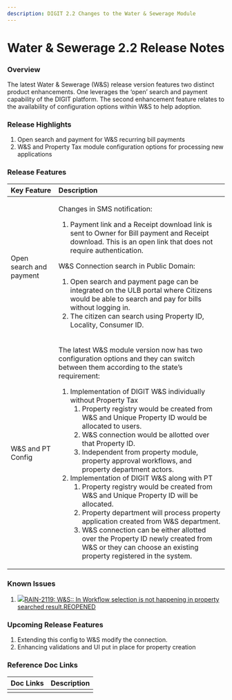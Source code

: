 ```yaml
---
description: DIGIT 2.2 Changes to the Water & Sewerage Module
---
```


# Water & Sewerage 2.2 Release Notes

### Overview <a id="Overview"></a>

The latest Water & Sewerage \(W&S\) release version features two distinct product enhancements. One leverages the ‘open’ search and payment capability of the DIGIT platform. The second enhancement feature relates to the availability of configuration options within W&S to help adoption.

### Release Highlights <a id="Release-Highlights"></a>

1. Open search and payment for W&S recurring bill payments
2. W&S and Property Tax module configuration options for processing new applications

### Release Features <a id="Release-Features"></a>

<table>
  <thead>
    <tr>
      <th style="text-align:left"><b>Key Feature</b>
      </th>
      <th style="text-align:left"><b>Description</b>
      </th>
    </tr>
  </thead>
  <tbody>
    <tr>
      <td style="text-align:left">Open search and payment</td>
      <td style="text-align:left">
        <p>Changes in SMS notification:</p>
        <ol>
          <li>Payment link and a Receipt download link is sent to Owner for Bill payment
            and Receipt download. This is an open link that does not require authentication.</li>
        </ol>
        <p>W&amp;S Connection search in Public Domain:</p>
        <ol>
          <li>Open search and payment page can be integrated on the ULB portal where
            Citizens would be able to search and pay for bills without logging in.</li>
          <li>The citizen can search using Property ID, Locality, Consumer ID.</li>
        </ol>
      </td>
    </tr>
    <tr>
      <td style="text-align:left">W&amp;S and PT Config</td>
      <td style="text-align:left">
        <p>The latest W&amp;S module version now has two configuration options and
          they can switch between them according to the state&#x2019;s requirement:</p>
        <ol>
          <li>Implementation of DIGIT W&amp;S individually without Property Tax
            <ol>
              <li>Property registry would be created from W&amp;S and Unique Property ID
                would be allocated to users.</li>
              <li>W&amp;S connection would be allotted over that Property ID.</li>
              <li>Independent from property module, property approval workflows, and property
                department actors.</li>
            </ol>
          </li>
          <li>Implementation of DIGIT W&amp;S along with PT
            <ol>
              <li>Property registry would be created from W&amp;S and Unique Property ID
                will be allocated.</li>
              <li>Property department will process property application created from W&amp;S
                department.</li>
              <li>W&amp;S connection can be either allotted over the Property ID newly created
                from W&amp;S or they can choose an existing property registered in the
                system.</li>
            </ol>
          </li>
        </ol>
      </td>
    </tr>
  </tbody>
</table>

### Known Issues <a id="Known-Issues"></a>

1. [![](https://digit-discuss.atlassian.net/secure/viewavatar?size=medium&avatarId=10310&avatarType=issuetype)RAIN-2119: W&S:: In Workflow selection is not happening in property searched result.REOPENED](https://digit-discuss.atlassian.net/browse/RAIN-2119)

### Upcoming Release Features <a id="Upcoming-Release-Features"></a>

1. Extending this config to W&S modify the connection.
2. Enhancing validations and UI put in place for property creation

### Reference Doc Links <a id="Reference-Doc-Links"></a>

| **Doc Links** | **Description** |
| :--- | :--- |
|  |  |

